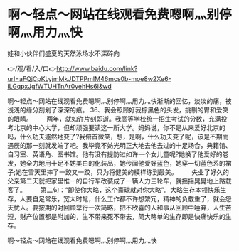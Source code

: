 # 啊～轻点～网站在线观看免费嗯啊灬别停啊灬用力灬快
娃和小伙伴们盛夏的天然泳场水不深碎向

👉/观/看/入/口👉http://www.baidu.com/link?url=aFQjCpKLyjmMkJDTPPmIM46mcs0b-moe8w2Xe6-iLGqpxJgfWTUHTnAr0yehHs6i&wd

啊～轻点～网站在线观看免费嗯啊灬别停啊灬用力灬快渐渐的回忆，淡淡的痛，被浅浅的缘分刻划了深深的痕。
	36、我会照顾好我棕黑色的头发，挑剔的胃和爱笑的眼睛。
　　两年，就如许片刻即逝。我高等学校统一招生考试的分数，充满投考北京的中心大学，但却顽强要读这一所大学。妈妈说，你不是从来爱好北京的吗，什么功夫遽然地变了?我俯首微笑，想，是啊，什么功夫变了呢，该是不期而遇辰的那一刻就发端了吧。我毕竟不妨光明正大地去他去过的十足场合，典籍馆、自习室、英语角、图书馆。他有没有提防过如许一个女儿童呢?她换了他爱好的卷发，她全力地用十足不妨美白的化装品，她传闻他爱好蓝色，她穿一切蓝色系的裙子;她在雪天里摔了一跤又一跤，只为将健美的模样练到最美。
　　失业了好久的父亲第二天就把家里惟一的自行车改装成了一辆人力三轮车，就摇摇晃晃地上路载客了。
　　第二句：“即使你大略，这个寰球就对你大略”。大略生存本领快乐生存，人要自足常乐，宽大时髦，什么工作都不许想繁冗，精神的负载重了，就会怨天忧人。要按期的对回顾举行一次简略，把不欣喜的人和事从回顾中唾弃，人生苦短，财产位置都是附加的，生不带来死不带去，简大略单的生存即是快痛快乐的生存。

啊～轻点～网站在线观看免费嗯啊灬别停啊灬用力灬快
